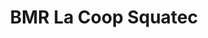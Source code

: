 ---
title: "BMR La Coop Squatec"
url: /saint-michel-du-squatec/bmr-la-coop-squatec/
shop: hardware
---
